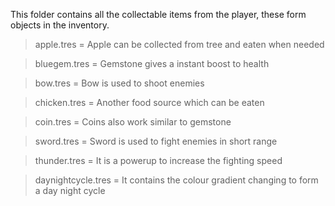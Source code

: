 This folder contains all the collectable items from the player, these form objects in the inventory.


> apple.tres = Apple can be collected from tree and eaten when needed

> bluegem.tres = Gemstone gives a instant boost to health

> bow.tres = Bow is used to shoot enemies

> chicken.tres = Another food source which can be eaten

> coin.tres = Coins also work similar to gemstone

> sword.tres = Sword is used to fight enemies in short range

> thunder.tres = It is a powerup to increase the fighting speed

> daynightcycle.tres = It contains the colour gradient changing to form a day night cycle
